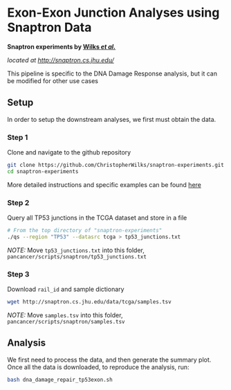 # Exon-Exon Junction Analyses using Snaptron Data

**Snaptron experiments by [Wilks _et al._](https://doi.org/10.1101/097881)**

*located at http://snaptron.cs.jhu.edu/*

This pipeline is specific to the DNA Damage Response analysis, but it can
be modified for other use cases

## Setup

In order to setup the downstream analyses, we first must obtain the data.

### Step 1

Clone and navigate to the github repository

```bash
git clone https://github.com/ChristopherWilks/snaptron-experiments.git
cd snaptron-experiments
```

More detailed instructions and specific examples can be found
[here](http://snaptron.cs.jhu.edu/)

### Step 2

Query all TP53 junctions in the TCGA dataset and store in a file

```bash
# From the top directory of "snaptron-experiments"
./qs --region "TP53" --datasrc tcga > tp53_junctions.txt
```

*NOTE:* Move `tp53_junctions.txt` into this folder, 
`pancancer/scripts/snaptron/tp53_junctions.txt`

### Step 3

Download `rail_id` and sample dictionary

```bash
wget http://snaptron.cs.jhu.edu/data/tcga/samples.tsv
```

*NOTE:* Move `samples.tsv` into this folder,
`pancancer/scripts/snaptron/samples.tsv`

## Analysis

We first need to process the data, and then generate the summary plot. Once
all the data is downloaded, to reproduce the analysis, run:

```bash
bash dna_damage_repair_tp53exon.sh
```

